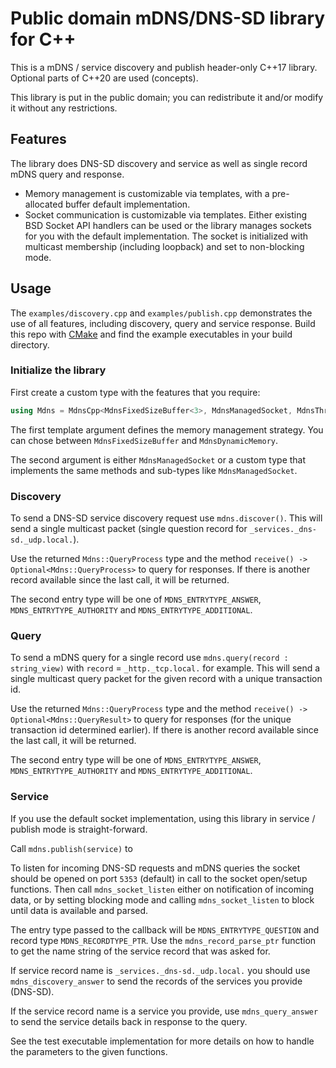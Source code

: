 # Public domain mDNS/DNS-SD library for C++

This is a mDNS / service discovery and publish header-only C++17 library.
Optional parts of C++20 are used (concepts).

This library is put in the public domain; you can redistribute it and/or modify it without any restrictions.

## Features

The library does DNS-SD discovery and service as well as single record mDNS query and response.

* Memory management is customizable via templates, with a pre-allocated buffer default implementation.
* Socket communication is customizable via templates. 
  Either existing BSD Socket API handlers can be used or the library manages sockets for you with the
  default implementation. The socket is initialized with multicast membership (including loopback) and set to non-blocking mode.


## Usage

The `examples/discovery.cpp` and `examples/publish.cpp` demonstrates the use of all features, including discovery, query and service response.
Build this repo with [CMake](https://cmake.org/download/) and find the example executables in your build directory.

### Initialize the library

First create a custom type with the features that you require:

```cpp
using Mdns = MdnsCpp<MdnsFixedSizeBuffer<3>, MdnsManagedSocket, MdnsThreadSafety>
```

The first template argument defines the memory management strategy.
You can chose between `MdnsFixedSizeBuffer` and `MdnsDynamicMemory`.

The second argument is either `MdnsManagedSocket` or a custom type that implements
the same methods and sub-types like `MdnsManagedSocket`.

### Discovery

To send a DNS-SD service discovery request use `mdns.discover()`.
This will send a single multicast packet (single question record for `_services._dns-sd._udp.local.`).

Use the returned `Mdns::QueryProcess` type and the method `receive() -> Optional<Mdns::QueryProcess>` to query for responses.
If there is another record available since the last call, it will be returned.

The second entry type will be one of `MDNS_ENTRYTYPE_ANSWER`, `MDNS_ENTRYTYPE_AUTHORITY` and `MDNS_ENTRYTYPE_ADDITIONAL`.

### Query

To send a mDNS query for a single record use `mdns.query(record : string_view)` with `record` = `_http._tcp.local.` for example.
This will send a single multicast query packet for the given record with a unique transaction id.

Use the returned `Mdns::QueryProcess` type and the method `receive() -> Optional<Mdns::QueryResult>` to query for responses (for the unique transaction id determined earlier).
If there is another record available since the last call, it will be returned.

The second entry type will be one of `MDNS_ENTRYTYPE_ANSWER`, `MDNS_ENTRYTYPE_AUTHORITY` and `MDNS_ENTRYTYPE_ADDITIONAL`.

### Service

If you use the default socket implementation, using this library in service / publish mode is straight-forward.

Call `mdns.publish(service)` to 

To listen for incoming DNS-SD requests and mDNS queries the socket should be opened on port `5353` (default) in call to the socket open/setup functions. Then call `mdns_socket_listen` either on notification of incoming data, or by setting blocking mode and calling `mdns_socket_listen` to block until data is available and parsed.

The entry type passed to the callback will be `MDNS_ENTRYTYPE_QUESTION` and record type `MDNS_RECORDTYPE_PTR`. Use the `mdns_record_parse_ptr` function to get the name string of the service record that was asked for.

If service record name is `_services._dns-sd._udp.local.` you should use `mdns_discovery_answer` to send the records of the services you provide (DNS-SD).

If the service record name is a service you provide, use `mdns_query_answer` to send the service details back in response to the query.

See the test executable implementation for more details on how to handle the parameters to the given functions.
